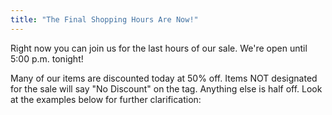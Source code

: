 ```yaml
---
title: "The Final Shopping Hours Are Now!"
---
```


Right now you can join us for the last hours of our sale. We're open until 5:00 p.m. tonight!

Many of our items are discounted today at 50% off. Items NOT designated for the sale will say "No Discount" on the tag. Anything else is half off. Look at the examples below for further clarification:
